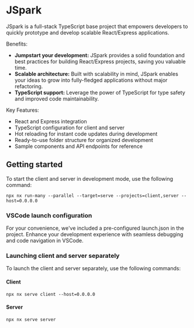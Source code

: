 # JSpark

JSpark is a full-stack TypeScript base project that empowers developers to quickly prototype and develop scalable React/Express applications.

Benefits:
- **Jumpstart your development:** JSpark provides a solid foundation and best practices for building React/Express projects, saving you valuable time.
- **Scalable architecture:** Built with scalability in mind, JSpark enables your ideas to grow into fully-fledged applications without major refactoring.
- **TypeScript support:** Leverage the power of TypeScript for type safety and improved code maintainability.
<!-- - **Seamless integration:** Easily integrate additional libraries, APIs, and modules into your project to extend functionality. -->
<!-- - **Community-driven:** Join a thriving community of developers using JSpark, benefiting from ongoing updates and contributions. -->

Key Features:
- React and Express integration
- TypeScript configuration for client and server
- Hot reloading for instant code updates during development
- Ready-to-use folder structure for organized development
- Sample components and API endpoints for reference
<!-- - Pre-configured Webpack for efficient bundling -->
<!-- - Deployment-ready configurations -->
<!-- - Extensible and modular architecture -->

## Getting started

To start the client and server in development mode, use the following command:

```
npx nx run-many --parallel --target=serve --projects=client,server --host=0.0.0.0
```

### VSCode launch configuration

For your convenience, we've included a pre-configured launch.json in the project. Enhance your development experience with seamless debugging and code navigation in VSCode.

### Launching client and server separately

To launch the client and server separately, use the following commands:

#### Client
```
npx nx serve client --host=0.0.0.0
```

#### Server
```
npx nx serve server
```
